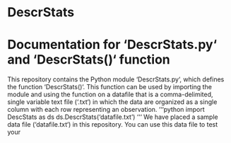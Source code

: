 # DescrStats
# Documentation for ‘DescrStats.py‘ and ‘DescrStats()‘ function
This repository contains the Python module ‘DescrStats.py‘, which defines the
function ‘DescrStats()‘. This function can be used by importing the module
and using the function on a datafile that is a comma-delimited, single
variable text file (‘.txt‘) in which the data are organized as a single
column with each row representing an observation.
‘‘‘python
import DescStats as ds
ds.DescrStats(‘datafile.txt’)
‘‘‘
We have placed a sample data file (‘datafile.txt‘) in this repository. You can use
this data file to test your
